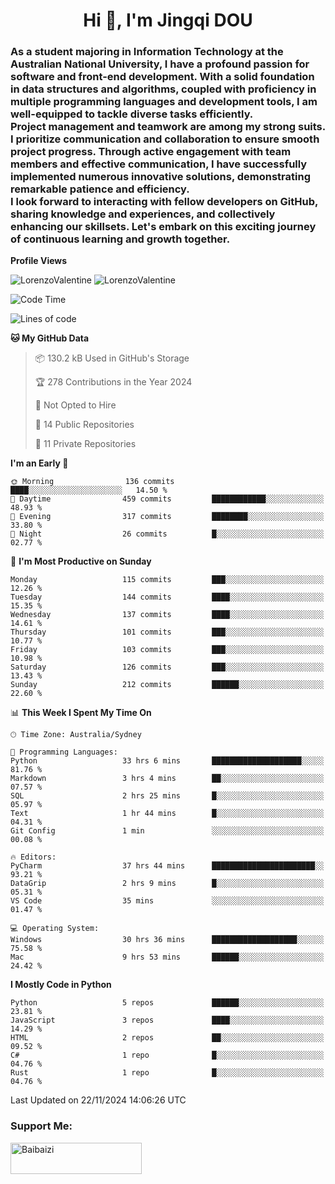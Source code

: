 <h1 align="center">Hi 👋, I'm Jingqi DOU</h1>
<h3 align="left">
As a student majoring in Information Technology at the Australian National University, I have a profound passion for software and front-end development. With a solid foundation in data structures and algorithms, coupled with proficiency in multiple programming languages and development tools, I am well-equipped to tackle diverse tasks efficiently. <br>
Project management and teamwork are among my strong suits. I prioritize communication and collaboration to ensure smooth project progress. Through active engagement with team members and effective communication, I have successfully implemented numerous innovative solutions, demonstrating remarkable patience and efficiency.<br>
I look forward to interacting with fellow developers on GitHub, sharing knowledge and experiences, and collectively enhancing our skillsets. Let's embark on this exciting journey of continuous learning and growth together.
</h3>

**Profile Views**<br>
<!-- <img src="https://count.getloli.com/get/@:name" alt="LorenzoValentine" theme="rule34" /> -->
<img src="https://count.getloli.com/@LorenzoValentine?name=LorenzoValentine&theme=asoul&padding=7&offset=0&align=center&scale=2&pixelated=1&darkmode=auto&prefix=020315" alt="LorenzoValentine" theme="rule34" />
<img src="https://count.getloli.com/@LorenzoValentine?name=LorenzoValentine&theme=food&padding=7&offset=0&align=center&scale=2&pixelated=1&darkmode=auto&prefix=020315" alt="LorenzoValentine" theme="rule34" />


<!--START_SECTION:waka-->
![Code Time](http://img.shields.io/badge/Code%20Time-1%2C155%20hrs%2059%20mins-blue)

![Lines of code](https://img.shields.io/badge/From%20Hello%20World%20I%27ve%20Written-402.5%20thousand%20lines%20of%20code-blue)

**🐱 My GitHub Data** 

> 📦 130.2 kB Used in GitHub's Storage 
 > 
> 🏆 278 Contributions in the Year 2024
 > 
> 🚫 Not Opted to Hire
 > 
> 📜 14 Public Repositories 
 > 
> 🔑 11 Private Repositories 
 > 
**I'm an Early 🐤** 

```text
🌞 Morning                136 commits         ████░░░░░░░░░░░░░░░░░░░░░   14.50 % 
🌆 Daytime                459 commits         ████████████░░░░░░░░░░░░░   48.93 % 
🌃 Evening                317 commits         ████████░░░░░░░░░░░░░░░░░   33.80 % 
🌙 Night                  26 commits          █░░░░░░░░░░░░░░░░░░░░░░░░   02.77 % 
```
📅 **I'm Most Productive on Sunday** 

```text
Monday                   115 commits         ███░░░░░░░░░░░░░░░░░░░░░░   12.26 % 
Tuesday                  144 commits         ████░░░░░░░░░░░░░░░░░░░░░   15.35 % 
Wednesday                137 commits         ████░░░░░░░░░░░░░░░░░░░░░   14.61 % 
Thursday                 101 commits         ███░░░░░░░░░░░░░░░░░░░░░░   10.77 % 
Friday                   103 commits         ███░░░░░░░░░░░░░░░░░░░░░░   10.98 % 
Saturday                 126 commits         ███░░░░░░░░░░░░░░░░░░░░░░   13.43 % 
Sunday                   212 commits         ██████░░░░░░░░░░░░░░░░░░░   22.60 % 
```


📊 **This Week I Spent My Time On** 

```text
🕑︎ Time Zone: Australia/Sydney

💬 Programming Languages: 
Python                   33 hrs 6 mins       ████████████████████░░░░░   81.76 % 
Markdown                 3 hrs 4 mins        ██░░░░░░░░░░░░░░░░░░░░░░░   07.57 % 
SQL                      2 hrs 25 mins       █░░░░░░░░░░░░░░░░░░░░░░░░   05.97 % 
Text                     1 hr 44 mins        █░░░░░░░░░░░░░░░░░░░░░░░░   04.31 % 
Git Config               1 min               ░░░░░░░░░░░░░░░░░░░░░░░░░   00.08 % 

🔥 Editors: 
PyCharm                  37 hrs 44 mins      ███████████████████████░░   93.21 % 
DataGrip                 2 hrs 9 mins        █░░░░░░░░░░░░░░░░░░░░░░░░   05.31 % 
VS Code                  35 mins             ░░░░░░░░░░░░░░░░░░░░░░░░░   01.47 % 

💻 Operating System: 
Windows                  30 hrs 36 mins      ███████████████████░░░░░░   75.58 % 
Mac                      9 hrs 53 mins       ██████░░░░░░░░░░░░░░░░░░░   24.42 % 
```

**I Mostly Code in Python** 

```text
Python                   5 repos             ██████░░░░░░░░░░░░░░░░░░░   23.81 % 
JavaScript               3 repos             ████░░░░░░░░░░░░░░░░░░░░░   14.29 % 
HTML                     2 repos             ██░░░░░░░░░░░░░░░░░░░░░░░   09.52 % 
C#                       1 repo              █░░░░░░░░░░░░░░░░░░░░░░░░   04.76 % 
Rust                     1 repo              █░░░░░░░░░░░░░░░░░░░░░░░░   04.76 % 
```




 Last Updated on 22/11/2024 14:06:26 UTC
<!--END_SECTION:waka-->

<!-- [![willianrod's wakatime stats](https://github-readme-stats.vercel.app/api/wakatime?username=lorenzoval2050)](https://github.com/anuraghazra/github-readme-stats) -->


<h3 align="left">Support Me:</h3>
<p><a href="https://www.buymeacoffee.com/Baibaizi"> <img align="left" src="https://cdn.buymeacoffee.com/buttons/v2/default-yellow.png" height="50" width="210" alt="Baibaizi" /></a></p><br><br>

